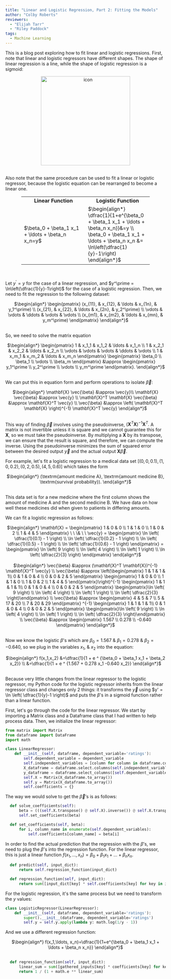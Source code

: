 ```yaml
---
title: "Linear and Logistic Regression, Part 2: Fitting the Models"
author: "Colby Roberts"
reviewers:
  - "Elijah Tarr"
  - "Riley Paddock"
tags:
  - Machine Learning
---
```


This is a blog post exploring how to fit linear and logistic regressions. First, note that linear and logistic regressors have different shapes. The shape of linear regression is a line, while the shape of logistic regression is a sigmoid: 

<center><img src="https://eurisko-us.github.io/images/blog/linear-and-logistic-regression-part-2-fitting-the-models-1.png" style="border: none; height: 20em;" alt="icon"></center>
<br>

Also note that the same procedure can be used to fit a linear or logistic regressor, because the logistic equation can be rearranged to become a linear one.

<center>
<table style="width:80%">
  <tr>
    <td width="50%"><b><center>Linear Function</center></b></td>
    <td width="50%"><b><center>Logistic Function</center></b></td>
  </tr>
  <tr>
   <td>$\beta_0 + \beta_1  x_1 + \ldots + \beta_n  x_n=y$</td>
   <td>$\begin{align*}
\dfrac{1}{1+e^{\beta_0 + \beta_1  x_1 + \ldots + \beta_n  x_n}}&=y \\
  \beta_0 + \beta_1  x_1 + \ldots + \beta_n  x_n &= \ln\left(\dfrac{1}{y}-1\right)
\end{align*}$</td>
  </tr>
</table>
</center>
<br>
        
Let $y^\prime = y$ for the case of a linear regression, and $y^\prime = \ln\left(\dfrac{1}{y}-1\right)$ for the case of a logistic regression. Then, we need to fit the regression to the following dataset:

<center>
$\begin{align*}
\begin{pmatrix} (x_{11}, & x_{12}, & \ldots & x_{1n}, & y_1^\prime) \\ (x_{21}, & x_{22}, & \ldots & x_{2n}, & y_2^\prime) \\ \vdots & \vdots & \ddots & \vdots & \vdots \\ (x_{m1}, & x_{m2}, & \ldots & x_{mn}, & y_m^\prime) \end{pmatrix}
\end{align*}$
</center>
<br>

So, we need to solve the matrix equation

<center>
$\begin{align*}
\begin{pmatrix} 1 & x_1_1 & x_1_2 & \ldots & x_1_n \\ 1 & x_2_1 & x_2_2 & \ldots & x_2_n \\ \vdots & \vdots & \vdots & \ddots & \vdots \\ 1 & x_m_1 & x_m_2 & \ldots & x_m_n \end{pmatrix} \begin{pmatrix} \beta_0 \\ \beta_1 \\ \vdots \\ \beta_m \end{pmatrix} &\approx \begin{pmatrix} y_1^\prime \\ y_2^\prime \\ \vdots \\ y_m^\prime \end{pmatrix}.
\end{align*}$
</center>
<br>

We can put this in equation form and perform operations to isolate $\vec{\beta}\mathbin{:}$

<center>
$\begin{align*}
    \mathbf{X} \vec{\beta} &\approx \vec{y}\\
    \mathbf{X} \vec{\beta} &\approx \vec{y} \\
    \mathbf{X}^T \mathbf{X} \vec{\beta} &\approx \mathbf{X}^T \vec{y} \\
    \vec{\beta} &\approx \left( \mathbf{X}^T \mathbf{X} \right)^{-1} \mathbf{X}^T \vec{y}
\end{align*}$
</center>
<br>

This way of finding $\vec{\beta}$ involves using the pseudoinverse, $\left( \mathbf{X}^T \mathbf{X} \right)^{-1} \mathbf{X}^T.$ A matrix is not invertible unless it is square and we cannot guarantee this for $\mathbf{X},$ so we must take the pseudoinverse. By multiplying a $\mathbf{X}$ by its transpose, we can ensure that the result is square, and therefore, we can compute the inverse. Using the pseudoinverse minimizes the sum of squared error between the desired output  $\vec{y}$ and the actual output  $\mathbf{X}\vec{\beta}.$
    
For example, let's fit a logistic regression to a medical data set $[(0, 0, 0.1), (1, 0, 0.2), (0, 2, 0.5), (4,5,0.6)]$ which takes the form

<center>
$\begin{align*}
(\textrm{amount medicine A}, \textrm{amount medicine B}, \textrm{survival probability}).
\end{align*}$
</center>
<br>
 
This data set is for a new medicine where the first column shows the amount of medicine A and the second medicine B. We have data on how well these medicines did when given to patients in differing amounts. 
    
We can fit a logistic regression as follows:

<center>
$\begin{align*}
\mathbf{X} = \begin{pmatrix} 1 & 0 & 0 \\ 1 & 1 & 0 \\ 1 & 0 & 2 \\ 1 & 4 & 5 \end{pmatrix} \ \ \& \ \ \vec{y} = \begin{pmatrix} \ln \left( \dfrac{1}{0.1} - 1 \right) \\ \ln \left( \dfrac{1}{0.2} - 1 \right) \\ \ln \left( \dfrac{1}{0.5} - 1 \right) \\ \ln \left( \dfrac{1}{0.6} - 1 \right) \end{pmatrix}
    = \begin{pmatrix} \ln \left( 9 \right) \\ \ln \left( 4 \right) \\ \ln \left( 1 \right) \\ \ln \left( \dfrac{2}{3} \right) \end{pmatrix}
\end{align*}$
</center>
<br>

<center>
$\begin{align*}
\vec{\beta} &\approx (\mathbf{X}^T \mathbf{X})^{-1} \mathbf{X}^T \vec{y} \\
        \vec{\beta} &\approx \left(\begin{pmatrix} 1 & 1 & 1 & 1\\ 0 & 1 & 0 & 4 \\ 0 & 0 & 2 & 5 \end{pmatrix} \begin{pmatrix} 1 & 0 & 0 \\ 1 & 1 & 0 \\ 1 & 0 & 2 \\ 1 & 4 & 5 \end{pmatrix}\right)^{-1} \begin{pmatrix} 1 & 1 & 1 & 1\\ 0 & 1 & 0 & 4 \\ 0 & 0 & 2 & 5 \end{pmatrix} \begin{pmatrix}\ln \left( 9 \right) \\ \ln \left( 4 \right) \\ \ln \left( 1 \right) \\ \ln \left( \dfrac{2}{3} \right)\end{pmatrix} \\
        \vec{\beta} &\approx \begin{pmatrix} 4 & 5 & 7 \\ 5 & 17 & 20 \\ 7 & 20 & 29 \end{pmatrix} ^{-1} \begin{pmatrix} 1 & 1 & 1 & 1\\ 0 & 1 & 0 & 4 \\ 0 & 0 & 2 & 5 \end{pmatrix} \begin{pmatrix}\ln \left( 9 \right) \\ \ln \left( 4 \right) \\ \ln \left( 1 \right) \\ \ln \left( \dfrac{2}{3} \right)\end{pmatrix} \\
        \vec{\beta} &\approx \begin{pmatrix} 1.567 \\ 0.278 \\ -0.640 \end{pmatrix}
\end{align*}$
</center>
<br>

Now we know the logistic $\beta$'s which are $\beta_0 = 1.567 \ \& \ \beta_1 = 0.278 \ \& \ \beta_2 = -0.640,$ so we plug in the variables $x_1, \ \& \ x_2$ into the equation: 

<center>
$\begin{align*}
     f(x_1,x_2) &=\dfrac{1}{1 + e ^ {\beta_0 + \beta_1  x_1 + \beta_2  x_2}} \\
     &=\dfrac{1}{1 + e ^ {1.567 + 0.278 x_1 -0.640 x_2}}
\end{align*}$
</center>
<br>

Because very little changes from the linear regressor to the logistic regressor, my Python code for the logistic regressor inherits from the linear regressor class and changes only 2 things: it transforms the $\vec{y}$ using $y' = \ln \left( \dfrac{1}{y}-1 \right)$ and puts the $\beta$'s in a sigmoid function rather than a linear function.
     
First, let's go through the code for the linear regressor. We start by importing a Matrix class and a Dataframe class that I had written to help process data. Then, we initialize the linear regressor:

```python
from matrix import Matrix
from dataframe import DataFrame
import math

class LinearRegressor:
    def __init__(self, dataframe, dependent_variable='ratings'):
        self.dependent_variable = dependent_variable
        self.independent_variables = [column for column in dataframe.columns if column != dependent_variable]
        X_dataframe = dataframe.select.columns(self.independent_variables)
        y_dataframe = dataframe.select_columns([self.dependent_variable])
        self.X = Matrix(X_dataframe.to_array())
        self.y = Matrix(X_dataframe.to_array())
        self.coefficients = {}
 ```

The way we would solve to get the $\vec{\beta}$’s is as follows:

```python
  def solve_coefficients(self):
      beta = (((self.X.transpose() @ self.X).inverse()) @ self.X.transpose()) @ self.y
      self.set_coefficients(beta)

  def set_coefficients(self, beta):
      for i, column_name in enumerate(self.dependent_variables):
          self.coefficients[column_name] = beta[i]
 ```

In order to find the actual prediction that the regression with the $\beta$’s, we need to plug the $\beta$'s into the regression function. For the linear regressor, this is just a linear function $f(x_1,\ldots, x_n)=\beta_0 + \beta_1  x_1 + \ldots + \beta_n  x_n.$ 

```python
  def predict(self, input_dict):
      return self.regression_function(input_dict)

  def regression_function(self, input_dict):
      return sum([input_dict[key] * self.coefficients[key] for key in input_dict])
```

For the logistic regression, it's the same process but we need to transform the $y$ values:
    
```python
class LogisticRegressor(LinearRegressor):
    def __init__(self, dataframe, dependent_variable='ratings'):
        super().__init__(dataframe, dependent_variable='ratings')
        self.y = self.y.apply(lambda y: math.log(1/y - 1))
```

And we use a different regression function:

<center>
$\begin{align*}
f(x_1,\ldots, x_n)=\dfrac{1}{1+e^{\beta_0 + \beta_1  x_1 + \ldots + \beta_n  x_n}}
\end{align*}$
</center>
<br>

```python
  def regression_function(self, input_dict):
      linear_sum = sum([gathered_inputs[key] * coefficients[key] for key in gathered_inputs])
      return 1 / (1 + math.e ** linear_sum)
```
